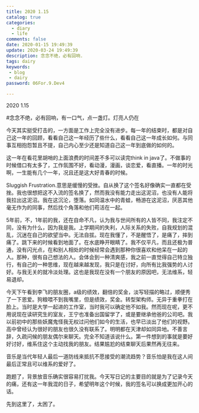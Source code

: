 ```yaml
---
title: 2020 1.15
catalog: true
categories:
  - diary
  - life
comments: false
date: 2020-01-15 19:49:39
update: 2020-03-24 19:49:39
description: 念念不绝，必有回响.
tags: dairy
keywords: 
 - blog
 - dairy
password: 06For.9.Dev4 

---
```


2020 1.15

#念念不绝，必有回响，有一口气，点一盏灯。灯亮人仍在

今天其实挺受打击的，一方面是工作上完全没有进步。每一年的结束时，都是对自己这一年的回顾，看看自己这一年经历了些什么，看看自己这一年成长如何。与同事互相抱怨暂且不提，自己内心至少还是知道自己这一年到底做的如何的。

这一年在看花里胡哨的上面浪费的时间差不多可以读完think in java了。不做事的时候借口有太多了，工作氛围不好，看动漫，漫画，谈恋爱，看直播。一年的时光啊，一生能有几个一年，况且还是这大好青春的时候。

Sluggish Frustration.意思是缓慢的受挫。自从换了这个签名好像确实一直都在受挫。我也很想把这不入流的签名换了，然而我没有能力走出这泥沼，也没有人能将我拉出这泥沼。我在这沉沦，堕落。如同温水中的青蛙，畅游在这泥沼，厌恶其他毫无作为的同事，然后找个角落和他们苟活在一起。

5年前，不，1年前的我，还在自命不凡，认为我与世间所有的人皆不同，我注定不同，没有为什么，因为我是我。上学期间的失利，人际关系的失败，自我规划的混乱，沉迷在自己的欲望当中。无法自拔。现在我懂了，不是醒悟了，是痛了，摔到痛了。跳下来的时候看到地面了。在水底睁开眼睛了。我不仅平凡，而且还极为普通，没有闪光点，在和别人相处的时候经常会遇到那种你很喜欢和他呆在一起的人。那种，很有自己想法的人。会体会到一种清爽感，我之前一直觉得自己特立独行，有自己的一种思维，现在越来越发现，我只是在讨好，向所有比我强势的人讨好。与我无关的就冷淡处理。这也是我现在没有一个朋友的原因吧，无法维系，轻易退却。

今天下午看到李飞的朋友圈，a级的绩效，翻倍的奖金，淡写轻描的略过，顺便秀了一下恩爱。狗粮喂不到我嘴里，但是绩效，奖金。转型架构师。无异于重拳打在脸上。当时是大学一起进的工作室，当时我可以确定他不如我。然而现在呢，更不用说现在读研究生的室友，王宁也准备出国留学了，或是要继承他爸的公司吧。我以前初中的那些妖魔鬼怪我无权过问他们如今的生活，也早已淡出了他们的视野。高中曾经认为很好的朋友也很久没有联系了。明明都在天津却如同异地。不善言辞，久疏问候的朋友偶尔来聊天。完全不知道该说什么。第一件想到的事就是要好好讨好，维系住这个主动找我的朋友。结果尴尬的结束聊天后果然再无往来。

音乐是当代年轻人最后一道防线来抵抗不愿接受的潮流趋势？音乐怕是我在这人间最后正常且可以维系的爱好了。

跑题了，背景放音乐确实很容易打扰我。今天写日记的主要目的就是为了记录今天的痛，还有这一年我混的日子，希望明年这个时候，我的签名可以换成更加开心的话。

先到这里了，太困了。
